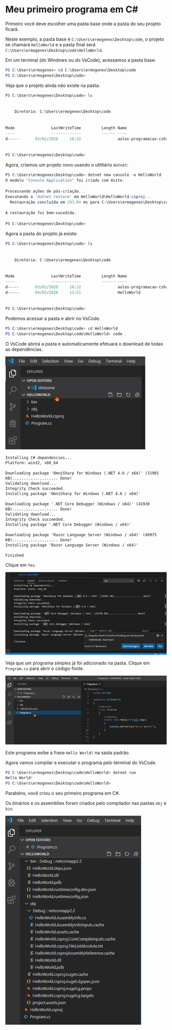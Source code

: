 # Meu primeiro programa em C#

Primeiro você deve escolher uma pasta base onde a pasta do seu projeto ficará.

Neste exemplo, a pasta base é `C:\Users\ermogenes\Desktop\code`, o projeto se chamará `HelloWorld` e a pasta final será `C:\Users\ermogenes\Desktop\code\HelloWorld`.

Em um terminal (do Windows ou do VsCode), acessamos a pasta base:

```powershell
PS C:\Users\ermogenes> cd C:\Users\ermogenes\Desktop\code
PS C:\Users\ermogenes\Desktop\code> 
```

Veja que o projeto ainda não existe na pasta:

```powershell
PS C:\Users\ermogenes\Desktop\code> ls


    Diretório: C:\Users\ermogenes\Desktop\code


Mode                LastWriteTime         Length Name
----                -------------         ------ ----
d-----       03/02/2020     16:32                aulas-programacao-csharp


PS C:\Users\ermogenes\Desktop\code> 
```

Agora, criamos um projeto novo usando o utilitário `dotnet`:

```powershell
PS C:\Users\ermogenes\Desktop\code> dotnet new console -o HelloWorld
O modelo "Console Application" foi criado com êxito.

Processando ações de pós-criação...
Executando o 'dotnet restore' em HelloWorld\HelloWorld.csproj...
  Restauração concluída em 203,04 ms para C:\Users\ermogenes\Desktop\code\HelloWorld\HelloWorld.csproj.

A restauração foi bem-sucedida.

PS C:\Users\ermogenes\Desktop\code> 
```

Agora a pasta do projeto já existe:

```powershell
PS C:\Users\ermogenes\Desktop\code> ls


    Diretório: C:\Users\ermogenes\Desktop\code


Mode                LastWriteTime         Length Name
----                -------------         ------ ----
d-----       03/02/2020     16:32                aulas-programacao-csharp
d-----       04/02/2020     13:51                HelloWorld


PS C:\Users\ermogenes\Desktop\code> 
```

Podemos acessar a pasta e abrir no VsCode.

```powershell
PS C:\Users\ermogenes\Desktop\code> cd HelloWorld
PS C:\Users\ermogenes\Desktop\code\HelloWorld> code .
```

O VsCode abrirá a pasta e automaticamente efetuará o download de todas as dependências.

![](000023.png)


```
Installing C# dependencies...
Platform: win32, x86_64

Downloading package 'OmniSharp for Windows (.NET 4.6 / x64)' (31901 KB).................... Done!
Validating download...
Integrity Check succeeded.
Installing package 'OmniSharp for Windows (.NET 4.6 / x64)'

Downloading package '.NET Core Debugger (Windows / x64)' (41930 KB).................... Done!
Validating download...
Integrity Check succeeded.
Installing package '.NET Core Debugger (Windows / x64)'

Downloading package 'Razor Language Server (Windows / x64)' (49975 KB).................... Done!
Installing package 'Razor Language Server (Windows / x64)'

Finished
```

Clique em `Yes`.

![](000022.png)

Veja que um programa simples já foi adicionado na pasta. Clique em `Program.cs` para abrir o código-fonte.

![](000024.png)

Este programa exibe a frase `Hello World!` na saída padrão.

Agora vamos compilar e executar o programa pelo terminal do VsCode.

```powershell
PS C:\Users\ermogenes\Desktop\code\HelloWorld> dotnet run
Hello World!
PS C:\Users\ermogenes\Desktop\code\HelloWorld> 
```

Parabéns, você criou o seu primeiro programa em C#.

Os binários e os assemblies foram criados pelo compilador nas pastas `obj` e `bin`.

![](000025.png)
